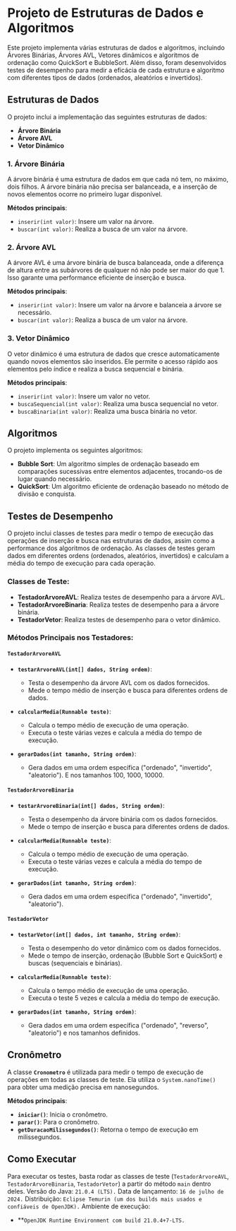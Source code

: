 # Projeto de Estruturas de Dados e Algoritmos

Este projeto implementa várias estruturas de dados e algoritmos, incluindo Árvores Binárias, Árvores AVL, Vetores dinâmicos e algoritmos de ordenação como QuickSort e BubbleSort. Além disso, foram desenvolvidos testes de desempenho para medir a eficácia de cada estrutura e algoritmo com diferentes tipos de dados (ordenados, aleatórios e invertidos).

## Estruturas de Dados

O projeto inclui a implementação das seguintes estruturas de dados:

- **Árvore Binária**
- **Árvore AVL**
- **Vetor Dinâmico**

### 1. **Árvore Binária**

A árvore binária é uma estrutura de dados em que cada nó tem, no máximo, dois filhos. A árvore binária não precisa ser balanceada, e a inserção de novos elementos ocorre no primeiro lugar disponível.

**Métodos principais**:
- `inserir(int valor)`: Insere um valor na árvore.
- `buscar(int valor)`: Realiza a busca de um valor na árvore.

### 2. **Árvore AVL**

A árvore AVL é uma árvore binária de busca balanceada, onde a diferença de altura entre as subárvores de qualquer nó não pode ser maior do que 1. Isso garante uma performance eficiente de inserção e busca.

**Métodos principais**:
- `inserir(int valor)`: Insere um valor na árvore e balanceia a árvore se necessário.
- `buscar(int valor)`: Realiza a busca de um valor na árvore.

### 3. **Vetor Dinâmico**

O vetor dinâmico é uma estrutura de dados que cresce automaticamente quando novos elementos são inseridos. Ele permite o acesso rápido aos elementos pelo índice e realiza a busca sequencial e binária.

**Métodos principais**:
- `inserir(int valor)`: Insere um valor no vetor.
- `buscaSequencial(int valor)`: Realiza uma busca sequencial no vetor.
- `buscaBinaria(int valor)`: Realiza uma busca binária no vetor.

## Algoritmos

O projeto implementa os seguintes algoritmos:

- **Bubble Sort**: Um algoritmo simples de ordenação baseado em comparações sucessivas entre elementos adjacentes, trocando-os de lugar quando necessário.
- **QuickSort**: Um algoritmo eficiente de ordenação baseado no método de divisão e conquista.

## Testes de Desempenho

O projeto inclui classes de testes para medir o tempo de execução das operações de inserção e busca nas estruturas de dados, assim como a performance dos algoritmos de ordenação. As classes de testes geram dados em diferentes ordens (ordenados, aleatórios, invertidos) e calculam a média do tempo de execução para cada operação.

### Classes de Teste:

- **TestadorArvoreAVL**: Realiza testes de desempenho para a árvore AVL.
- **TestadorArvoreBinaria**: Realiza testes de desempenho para a árvore binária.
- **TestadorVetor**: Realiza testes de desempenho para o vetor dinâmico.

### Métodos Principais nos Testadores:

#### `TestadorArvoreAVL`

- **`testarArvoreAVL(int[] dados, String ordem)`**:
  - Testa o desempenho da árvore AVL com os dados fornecidos.
  - Mede o tempo médio de inserção e busca para diferentes ordens de dados.

- **`calcularMedia(Runnable teste)`**:
  - Calcula o tempo médio de execução de uma operação.
  - Executa o teste várias vezes e calcula a média do tempo de execução.

- **`gerarDados(int tamanho, String ordem)`**:
  - Gera dados em uma ordem específica ("ordenado", "invertido", "aleatorio"). E nos tamanhos 100, 1000, 10000.

#### `TestadorArvoreBinaria`

- **`testarArvoreBinaria(int[] dados, String ordem)`**:
  - Testa o desempenho da árvore binária com os dados fornecidos.
  - Mede o tempo de inserção e busca para diferentes ordens de dados.

- **`calcularMedia(Runnable teste)`**:
  - Calcula o tempo médio de execução de uma operação.
  - Executa o teste várias vezes e calcula a média do tempo de execução.

- **`gerarDados(int tamanho, String ordem)`**:
  - Gera dados em uma ordem específica ("ordenado", "invertido", "aleatorio").

#### `TestadorVetor`

- **`testarVetor(int[] dados, int tamanho, String ordem)`**:
  - Testa o desempenho do vetor dinâmico com os dados fornecidos.
  - Mede o tempo de inserção, ordenação (Bubble Sort e QuickSort) e buscas (sequenciais e binárias).

- **`calcularMedia(Runnable teste)`**:
  - Calcula o tempo médio de execução de uma operação.
  - Executa o teste 5 vezes e calcula a média do tempo de execução.

- **`gerarDados(int tamanho, String ordem)`**:
  - Gera dados em uma ordem específica ("ordenado", "reverso", "aleatorio") e nos tamanhos definidos.

## Cronômetro

A classe **`Cronometro`** é utilizada para medir o tempo de execução de operações em todas as classes de teste. Ela utiliza o `System.nanoTime()` para obter uma medição precisa em nanosegundos.

**Métodos principais**:
- **`iniciar()`**: Inicia o cronômetro.
- **`parar()`**: Para o cronômetro.
- **`getDuracaoMilissegundos()`**: Retorna o tempo de execução em milissegundos.

## Como Executar

Para executar os testes, basta rodar as classes de teste (`TestadorArvoreAVL`, `TestadorArvoreBinaria`, `TestadorVetor`) a partir do método `main` dentro deles.
Versão do Java: `21.0.4 (LTS).`
Data de lançamento: `16 de julho de 2024.`
Distribuição: `Eclipse Temurin (um dos builds mais usados e confiáveis de OpenJDK).`
Ambiente de execução:
- **`OpenJDK Runtime Environment com build 21.0.4+7-LTS.`
